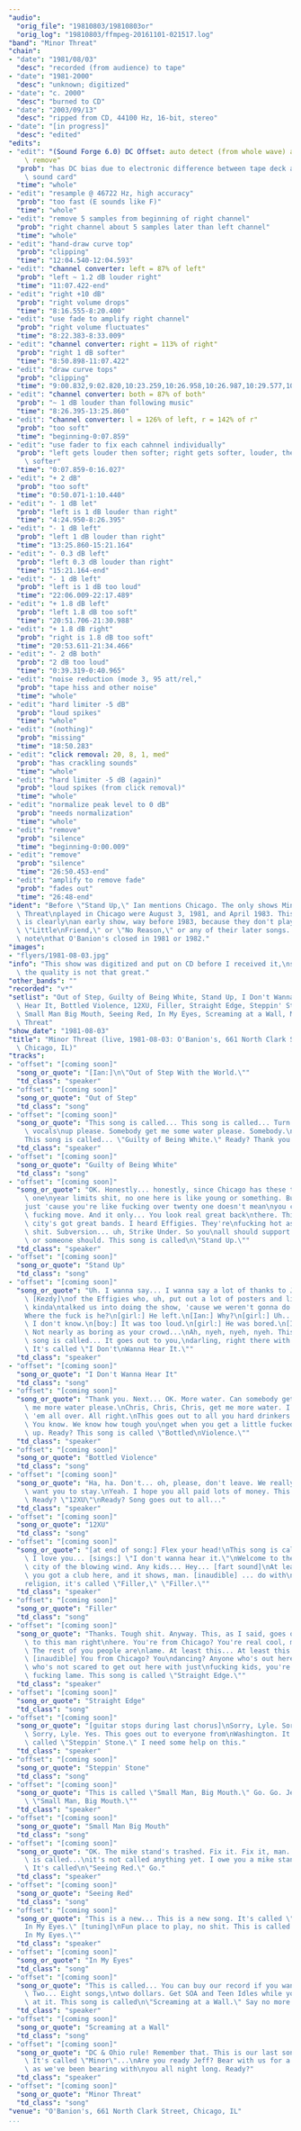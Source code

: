 ```yaml
---
"audio":
  "orig_file": "19810803/19810803or"
  "orig_log": "19810803/ffmpeg-20161101-021517.log"
"band": "Minor Threat"
"chain":
- "date": "1981/08/03"
  "desc": "recorded (from audience) to tape"
- "date": "1981-2000"
  "desc": "unknown; digitized"
- "date": "c. 2000"
  "desc": "burned to CD"
- "date": "2003/09/13"
  "desc": "ripped from CD, 44100 Hz, 16-bit, stereo"
- "date": "[in progress]"
  "desc": "edited"
"edits":
- "edit": "(Sound Forge 6.0) DC Offset: auto detect (from whole wave) and\
    \ remove"
  "prob": "has DC bias due to electronic difference between tape deck and\
    \ sound card"
  "time": "whole"
- "edit": "resample @ 46722 Hz, high accuracy"
  "prob": "too fast (E sounds like F)"
  "time": "whole"
- "edit": "remove 5 samples from beginning of right channel"
  "prob": "right channel about 5 samples later than left channel"
  "time": "whole"
- "edit": "hand-draw curve top"
  "prob": "clipping"
  "time": "12:04.540-12:04.593"
- "edit": "channel converter: left = 87% of left"
  "prob": "left ~ 1.2 dB louder right"
  "time": "11:07.422-end"
- "edit": "right +10 dB"
  "prob": "right volume drops"
  "time": "8:16.555-8:20.400"
- "edit": "use fade to amplify right channel"
  "prob": "right volume fluctuates"
  "time": "8:22.383-8:33.009"
- "edit": "channel converter: right = 113% of right"
  "prob": "right 1 dB softer"
  "time": "8:50.898-11:07.422"
- "edit": "draw curve tops"
  "prob": "clipping"
  "time": "9:00.832,9:02.820,10:23.259,10:26.958,10:26.987,10:29.577,10:52.772,10:52.798,10:52.836"
- "edit": "channel converter: both = 87% of both"
  "prob": "~ 1 dB louder than following music"
  "time": "8:26.395-13:25.860"
- "edit": "channel converter: l = 126% of left, r = 142% of r"
  "prob": "too soft"
  "time": "beginning-0:07.859"
- "edit": "use fader to fix each cahnnel individually"
  "prob": "left gets louder then softer; right gets softer, louder, then\
    \ softer"
  "time": "0:07.859-0:16.027"
- "edit": "+ 2 dB"
  "prob": "too soft"
  "time": "0:50.071-1:10.440"
- "edit": "- 1 dB let"
  "prob": "left is 1 dB louder than right"
  "time": "4:24.950-8:26.395"
- "edit": "- 1 dB left"
  "prob": "left 1 dB louder than right"
  "time": "13:25.860-15:21.164"
- "edit": "- 0.3 dB left"
  "prob": "left 0.3 dB louder than right"
  "time": "15:21.164-end"
- "edit": "- 1 dB left"
  "prob": "left is 1 dB too loud"
  "time": "22:06.009-22:17.489"
- "edit": "+ 1.8 dB left"
  "prob": "left 1.8 dB too soft"
  "time": "20:51.706-21:30.988"
- "edit": "+ 1.8 dB right"
  "prob": "right is 1.8 dB too soft"
  "time": "20:53.611-21:34.466"
- "edit": "- 2 dB both"
  "prob": "2 dB too loud"
  "time": "0:39.319-0:40.965"
- "edit": "noise reduction (mode 3, 95 att/rel,"
  "prob": "tape hiss and other noise"
  "time": "whole"
- "edit": "hard limiter -5 dB"
  "prob": "loud spikes"
  "time": "whole"
- "edit": "(nothing)"
  "prob": "missing"
  "time": "18:50.283"
- "edit": "click removal: 20, 8, 1, med"
  "prob": "has crackling sounds"
  "time": "whole"
- "edit": "hard limiter -5 dB (again)"
  "prob": "loud spikes (from click removal)"
  "time": "whole"
- "edit": "normalize peak level to 0 dB"
  "prob": "needs normalization"
  "time": "whole"
- "edit": "remove"
  "prob": "silence"
  "time": "beginning-0:00.009"
- "edit": "remove"
  "prob": "silence"
  "time": "26:50.453-end"
- "edit": "amplify to remove fade"
  "prob": "fades out"
  "time": "26:48-end"
"ident": "Before \"Stand Up,\" Ian mentions Chicago. The only shows Minor\
  \ Threat\nplayed in Chicago were August 3, 1981, and April 1983. This\
  \ is clearly\nan early show, way before 1983, because they don't play\
  \ \"Little\nFriend,\" or \"No Reason,\" or any of their later songs. Also\
  \ note\nthat O'Banion's closed in 1981 or 1982."
"images":
- "flyers/1981-08-03.jpg"
"info": "This show was digitized and put on CD before I received it,\nso\
  \ the quality is not that great."
"other_bands": ""
"recorded": "v*"
"setlist": "Out of Step, Guilty of Being White, Stand Up, I Don't Wanna\
  \ Hear It, Bottled Violence, 12XU, Filler, Straight Edge, Steppin' Stone,\
  \ Small Man Big Mouth, Seeing Red, In My Eyes, Screaming at a Wall, Minor\
  \ Threat"
"show_date": "1981-08-03"
"title": "Minor Threat (live, 1981-08-03: O'Banion's, 661 North Clark Street,\
  \ Chicago, IL)"
"tracks":
- "offset": "[coming soon]"
  "song_or_quote": "[Ian:]\n\"Out of Step With the World.\""
  "td_class": "speaker"
- "offset": "[coming soon]"
  "song_or_quote": "Out of Step"
  "td_class": "song"
- "offset": "[coming soon]"
  "song_or_quote": "This song is called... This song is called... Turn the\
    \ vocals\nup please. Somebody get me some water please. Somebody.\n\
    This song is called... \"Guilty of Being White.\" Ready? Thank you."
  "td_class": "speaker"
- "offset": "[coming soon]"
  "song_or_quote": "Guilty of Being White"
  "td_class": "song"
- "offset": "[coming soon]"
  "song_or_quote": "OK. Honestly... honestly, since Chicago has these twenty\
    \ one\nyear limits shit, no one here is like young or something. But\n\
    just 'cause you're like fucking over twenty one doesn't mean\nyou can't\
    \ fucking move. And it only... You look real great back\nthere. This\
    \ city's got great bands. I heard Effigies. They're\nfucking hot as\
    \ shit. Subversion... uh, Strike Under. So you\nall should support them...\
    \ or someone should. This song is called\n\"Stand Up.\""
  "td_class": "speaker"
- "offset": "[coming soon]"
  "song_or_quote": "Stand Up"
  "td_class": "song"
- "offset": "[coming soon]"
  "song_or_quote": "Uh. I wanna say... I wanna say a lot of thanks to John\
    \ [Kezdy]\nof the Effigies who, uh, put out a lot of posters and like\
    \ kinda\ntalked us into doing the show, 'cause we weren't gonna do it.\n\
    Where the fuck is he?\n[girl:] He left.\n[Ian:] Why?\n[girl:] Uh...\
    \ I don't know.\n[boy:] It was too loud.\n[girl:] He was bored.\n[Ian:]\
    \ Not nearly as boring as your crowd...\nAh, nyeh, nyeh, nyeh. This\
    \ song is called... It goes out to you,\ndarling, right there with [twinkies?].\
    \ It's called \"I Don't\nWanna Hear It.\""
  "td_class": "speaker"
- "offset": "[coming soon]"
  "song_or_quote": "I Don't Wanna Hear It"
  "td_class": "song"
- "offset": "[coming soon]"
  "song_or_quote": "Thank you. Next... OK. More water. Can somebody get\
    \ me more water please.\nChris, Chris, Chris, get me more water. I knocked\
    \ 'em all over. All right.\nThis goes out to all you hard drinkers.\
    \ You know. We know how tough you\nget when you get a little fucked\
    \ up. Ready? This song is called \"Bottled\nViolence.\""
  "td_class": "speaker"
- "offset": "[coming soon]"
  "song_or_quote": "Bottled Violence"
  "td_class": "song"
- "offset": "[coming soon]"
  "song_or_quote": "Ha, ha. Don't... oh, please, don't leave. We really\
    \ want you to stay.\nYeah. I hope you all paid lots of money. This song...\
    \ Ready? \"12XU\"\nReady? Song goes out to all..."
  "td_class": "speaker"
- "offset": "[coming soon]"
  "song_or_quote": "12XU"
  "td_class": "song"
- "offset": "[coming soon]"
  "song_or_quote": "[at end of song:] Flex your head!\nThis song is called...\
    \ I love you... [sings:] \"I don't wanna hear it.\"\nWelcome to the\
    \ city of the blowing wind. Any kids... Hey... [fart sound]\nAt least\
    \ you got a club here, and it shows, man. [inaudible] ... do with\n\
    religion, it's called \"Filler,\" \"Filler.\""
  "td_class": "speaker"
- "offset": "[coming soon]"
  "song_or_quote": "Filler"
  "td_class": "song"
- "offset": "[coming soon]"
  "song_or_quote": "Thanks. Tough shit. Anyway. This, as I said, goes out\
    \ to this man right\nhere. You're from Chicago? You're real cool, man.\
    \ The rest of you people are\nlame. At least this... At least this man...\
    \ [inaudible] You from Chicago? You\ndancing? Anyone who's out here,\
    \ who's not scared to get out here with just\nfucking kids, you're all\
    \ fucking lame. This song is called \"Straight Edge.\""
  "td_class": "speaker"
- "offset": "[coming soon]"
  "song_or_quote": "Straight Edge"
  "td_class": "song"
- "offset": "[coming soon]"
  "song_or_quote": "[guitar stops during last chorus]\nSorry, Lyle. Sorry.\
    \ Sorry, Lyle. Yes. This goes out to everyone from\nWashington. It's\
    \ called \"Steppin' Stone.\" I need some help on this."
  "td_class": "speaker"
- "offset": "[coming soon]"
  "song_or_quote": "Steppin' Stone"
  "td_class": "song"
- "offset": "[coming soon]"
  "song_or_quote": "This is called \"Small Man, Big Mouth.\" Go. Go. Jeff.\
    \ \"Small Man, Big Mouth.\""
  "td_class": "speaker"
- "offset": "[coming soon]"
  "song_or_quote": "Small Man Big Mouth"
  "td_class": "song"
- "offset": "[coming soon]"
  "song_or_quote": "OK. The mike stand's trashed. Fix it. Fix it, man. This\
    \ is called...\nit's not called anything yet. I owe you a mike stand.\
    \ It's called\n\"Seeing Red.\" Go."
  "td_class": "speaker"
- "offset": "[coming soon]"
  "song_or_quote": "Seeing Red"
  "td_class": "song"
- "offset": "[coming soon]"
  "song_or_quote": "This is a new... This is a new song. It's called \"\
    In My Eyes.\" [tuning]\nFun place to play, no shit. This is called \"\
    In My Eyes.\""
  "td_class": "speaker"
- "offset": "[coming soon]"
  "song_or_quote": "In My Eyes"
  "td_class": "song"
- "offset": "[coming soon]"
  "song_or_quote": "This is called... You can buy our record if you want.\
    \ Two... Eight songs,\ntwo dollars. Get SOA and Teen Idles while you're\
    \ at it. This song is called\n\"Screaming at a Wall.\" Say no more."
  "td_class": "speaker"
- "offset": "[coming soon]"
  "song_or_quote": "Screaming at a Wall"
  "td_class": "song"
- "offset": "[coming soon]"
  "song_or_quote": "DC & Ohio rule! Remember that. This is our last song.\
    \ It's called \"Minor\"...\nAre you ready Jeff? Bear with us for a second,\
    \ as we've been bearing with\nyou all night long. Ready?"
  "td_class": "speaker"
- "offset": "[coming soon]"
  "song_or_quote": "Minor Threat"
  "td_class": "song"
"venue": "O'Banion's, 661 North Clark Street, Chicago, IL"
...
```

